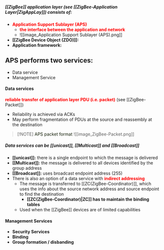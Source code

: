 
##### [[ZigBee]] application layer (see [[ZigBee-Application Layer|ZigAppLay]]) consists of:
- <span style="font-weight:bold; color:rgb(255, 0, 0)">Application Support Sublayer (APS)</span>
	- <span style="font-weight:bold; color:rgb(255, 0, 0)">the interface between the application and network</span>
	- ![[image_Application Support Sublayer (APS).png]]
- **[[ZigBee Device Object (ZDO)]]:** 
- **Application framework:** 

## APS performs two services:
- Data service
- Management Service
#### Data services
<span style="font-weight:bold; color:rgb(255, 0, 0)">reliable transfer of application layer PDU (i.e. packet)</span> (see [[ZigBee-Packet]])
- Reliability is achieved via ACKs
- May perform fragmentation of PDUs at the source and reassembly at the destination
> [!NOTE] <span style="color:rgb(21, 32, 9)">APS packet format</span>
> ![[image_ZigBee-Packet.png]]
##### Data services can be [[unicast]], [[Multicast]] and [[Broadcast]]
- **[[unicast]]:** there is a single endpoint to which the message is delivered
- **[[Multicast]]:** the message is delivered to all devices identified by the group address
- **[[Broadcast]]:** uses broadcast endpoint address (255)
- There is also an option of a data service with <span style="font-weight:bold; color:rgb(255, 0, 0)">indirect addressing</span> 
	- The message is transferred to [[ZC(ZigBee-Coordinator)]], which uses the info about the source network address and source endpoint to find the destination
		- **[[ZC(ZigBee-Coordinator)|ZC]] has to maintain the binding tables**
	- Used when the [[ZigBee]] devices are of limited capabilities
#### Management Services
- **Security Services**
- **Binding**
- **Group formation / disbanding**
